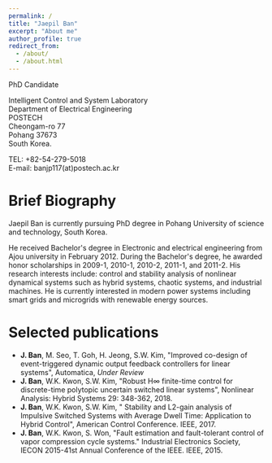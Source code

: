 ```yaml
---
permalink: /
title: "Jaepil Ban"
excerpt: "About me"
author_profile: true
redirect_from: 
  - /about/
  - /about.html
---
```


PhD Candidate

Intelligent Control and System Laboratory  
Department of Electrical Engineering  
POSTECH  
Cheongam-ro 77  
Pohang 37673  
South Korea.  

TEL: +82-54-279-5018  
E-mail: banjp117(at)postech.ac.kr  

Brief Biography
===============

Jaepil Ban is currently pursuing PhD degree in Pohang University of science and technology, South Korea. 

He received Bachelor's degree in Electronic and electrical engineering from Ajou university in February 2012. During the Bachelor's degree, he awarded honor scholarships in 2009-1, 2010-1, 2010-2, 2011-1, and 2011-2. His research interests include: control and stability analysis of nonlinear dynamical systems such as hybrid systems, chaotic systems, and industrial machines. He is currently interested in modern power systems including smart grids and microgrids with renewable energy sources. 

Selected publications
=====================
* __J. Ban__, M. Seo, T. Goh, H. Jeong, S.W. Kim, "Improved co-design of event-triggered dynamic output feedback controllers for linear systems", Automatica, *Under Review*
* __J. Ban__, W.K. Kwon, S.W. Kim, "Robust H∞ finite-time control for discrete-time polytopic uncertain switched linear systems", Nonlinear Analysis: Hybrid Systems 29: 348-362, 2018.
* __J. Ban__, W.K. Kwon, S.W. Kim, "  Stability and L2-gain analysis of Impulsive Switched Systems with Average Dwell Time: Application to Hybrid Control", American Control Conference. IEEE, 2017.
* __J. Ban__, W.K. Kwon, S. Won, "Fault estimation and fault-tolerant control of vapor compression cycle systems." Industrial Electronics Society, IECON 2015-41st Annual Conference of the IEEE. IEEE, 2015.
